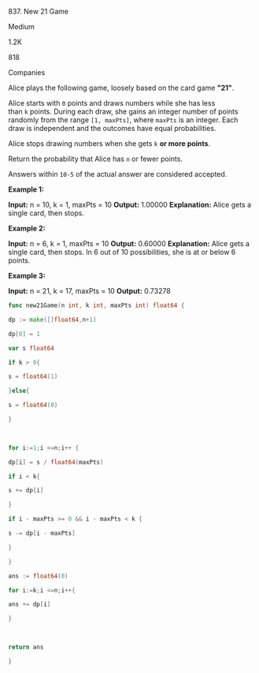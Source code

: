 837. New 21 Game

Medium

1.2K

818

Companies

Alice plays the following game, loosely based on the card game **"21"**.

Alice starts with `0` points and draws numbers while she has less than `k` points. During each draw, she gains an integer number of points randomly from the range `[1, maxPts]`, where `maxPts` is an integer. Each draw is independent and the outcomes have equal probabilities.

Alice stops drawing numbers when she gets `k` **or more points**.

Return the probability that Alice has `n` or fewer points.

Answers within `10-5` of the actual answer are considered accepted.

**Example 1:**

**Input:** n = 10, k = 1, maxPts = 10
**Output:** 1.00000
**Explanation:** Alice gets a single card, then stops.

**Example 2:**

**Input:** n = 6, k = 1, maxPts = 10
**Output:** 0.60000
**Explanation:** Alice gets a single card, then stops.
In 6 out of 10 possibilities, she is at or below 6 points.

**Example 3:**

**Input:** n = 21, k = 17, maxPts = 10
**Output:** 0.73278
```go
func new21Game(n int, k int, maxPts int) float64 {

dp := make([]float64,n+1)

dp[0] = 1

var s float64

if k > 0{

s = float64(1)

}else{

s = float64(0)

}

  

for i:=1;i <=n;i++ {

dp[i] = s / float64(maxPts)

if i < k{

s += dp[i]

}

if i - maxPts >= 0 && i - maxPts < k {

s -= dp[i - maxPts]

}

}

ans := float64(0)

for i:=k;i <=n;i++{

ans += dp[i]

}

  

return ans

}
```
